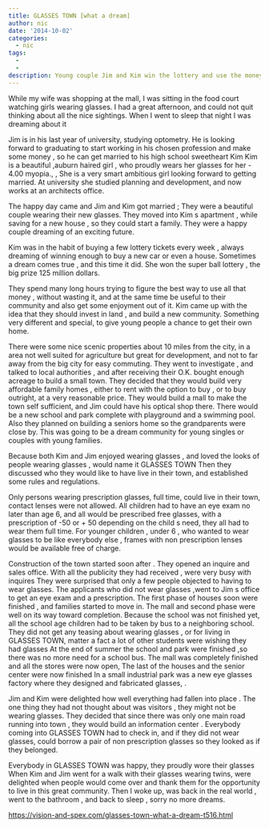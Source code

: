 ```yaml
---
title: GLASSES TOWN [what a dream]
author: nic
date: '2014-10-02'
categories:
  - nic
tags:
  - 
  - 
description: Young couple Jim and Kim win the lottery and use the money to build a dream community called Glasses Town.
---
```

While my wife was shopping at the mall, I was sitting in the food court watching girls wearing glasses.
I had a great afternoon, and could not quit thinking about all the nice sightings.
When I went to sleep that night I was dreaming about it

Jim is in his last year of university, studying optometry.
He is looking forward to graduating  to start working in his chosen profession and make some money , so he can get married to his high school sweetheart Kim
Kim is a beautiful ,auburn haired girl , who proudly wears her glasses for her - 4.00 myopia., ,
She is a very smart ambitious girl looking forward to getting married.
At university she studied planning and development, and now works at an architects office.

The happy day came and Jim and Kim got married ;
They were a beautiful couple wearing their new glasses.
They moved into Kim s apartment , while saving for a new house , so they could start a family.
They were a happy couple dreaming of an exciting future.

Kim was in the habit of buying a few lottery tickets every week , always dreaming of winning enough to buy a new car or even a house.
Sometimes a dream comes true , and this time it did.
She won the super ball lottery , the big prize 125 million dollars.

They spend many long hours trying to figure the best way to use all that money , without wasting it, and at the same time be
useful to their community and also get some enjoyment out of it.
Kim came up with the idea that they should invest in land , and build a new community.
Something very different and special, to give young people a chance to get their own home.

There were some nice scenic properties about 10 miles from the city, in a area not well suited for agriculture but great for development, and not to far away from the big city for easy commuting.
They went to investigate , and talked to local authorities , and after receiving their O.K. bought enough acreage to build a small town.
They decided that they would build very affordable family homes , either to rent with the option to buy , or to buy outright, at a very reasonable price.
They would build a mall to make the town self sufficient, and Jim could have his optical shop there.
There would be a new school and park complete with playground and a swimming pool.
Also they planned on building a seniors home so the grandparents were close by.
This was going to be a dream community for young singles or couples with young families.

Because both Kim and Jim enjoyed wearing glasses  , and loved the looks of people wearing glasses , would name it GLASSES TOWN
Then they discussed who they would like to have live in their town, and established some rules and regulations.

Only persons wearing prescription glasses, full time, could live in their town, contact lenses were not allowed.
All children had to have an eye exam no later than age 6, and all would be prescribed free glasses, with a prescription 
of  -50 or + 50 depending on the child s need, they all had to wear them full time.
For younger children , under 6 , who wanted to wear glasses to be like everybody else , frames with non prescription lenses would be available free of charge.

Construction of the town started soon after .
They opened an inquire and sales office.
With all the publicity they had received , were very busy with inquires
They were surprised  that only a few people objected to having to wear glasses.
The applicants who did not wear glasses ,went to Jim s office to get an eye exam and a prescription.
The first phase of houses soon were finished , and families started to move in.
The mall  and second phase were well on its way toward completion.
Because the school was not finished yet, all the school age children had to be taken by bus to a neighboring school.
They did not get any teasing about wearing glasses , or for living in GLASSES TOWN, matter a fact a lot of other students were wishing they had glasses 
At the end of summer the school and park were finished ,so there was no more need for a school bus.
The mall was completely finished  and all the stores were now open, 
The last of the houses and the senior center were now finished 
In a small industrial park was a new eye glasses factory where they designed and fabricated glasses,
.

Jim and Kim were delighted how well everything had fallen into place .
The one thing they had not thought about was visitors , they might not be wearing glasses.
They decided that since there was only one main road running into town , they would build an information center .
Everybody coming into GLASSES TOWN had to check in, and if they did not wear glasses, could borrow a pair of non prescription glasses so they looked as if they belonged.

Everybody in GLASSES TOWN was happy, they proudly wore their glasses 
When Kim and Jim went for a walk with their glasses wearing twins, were delighted when people would come over and thank them for the opportunity to live in this great community.
Then I woke up, was back in the real world , went to the bathroom , and back to sleep , sorry no more dreams.

https://vision-and-spex.com/glasses-town-what-a-dream-t516.html